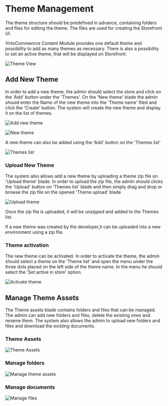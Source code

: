 # Theme Management

The theme structure should be predefined in advance, containing folders and files for editing the theme. The files are used for creating the Storefront UI.

VirtoCommenrce Content Module provides one default theme and possibility to add as many themes as necessary. There is also a possibility to set an active theme, that will be displayed on Storefront.

![Theme View](media/screen-theme-view.png)

## Add New Theme

In order to add a new theme, the admin should select the store and click on the 'Add' button under the 'Themes'. On the 'New theme' blade the admin should enter the Name of the new theme into the 'Theme name' filed and click the 'Create' button. The system will create the new theme and display it on the list of themes.

![Add new theme](media/screen-add-new-theme.png)

![New theme](media/screen-new-theme-created.png)

A new theme can also be added using the 'Add' button on the 'Themes list'

![Themes list](media/screen-themes-list.png)

### Upload New Theme

The system also allows add a new theme by uploading a theme zip file on 'Upload theme' blade. In order to upload the zip file, the admin should clicks the 'Upload' button on 'Themes list' blade and then simply drag and drop or browse the zip file on the opened 'Theme upload' blade

![Upload theme](media/screen-upload-theme.png)

Once the zip file is uploaded, it will be unzipped and added to the Themes list.

If a new theme was created by the developer,it can be uploaded into a new environment using a zip file.

### Theme activation

The new theme can be activated. In order to activate the theme, the admin should select a theme on the 'Theme list' and open the menu under the three dots placed on the left side of the theme name. In the menu he should select the 'Set active in store' option.

![Activate theme](media/screen-set-active-theme.png)

## Manage Theme Assets

The Theme assets blade contains folders and files that can be managed. The admin can add new folders and files, delete the existing ones and rename them. The system also allows the admin to upload new folders and files and download the existing documents.

### Theme Assets

![Theme Assets](media/screen-theme-assets.png)

### Manage folders

![Manage theme assets](media/screen-manage-theme-assets.png)

### Manage documents

![Manage files](media/screen-manage-files.png)
